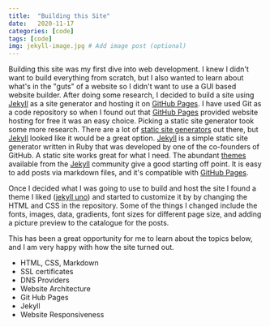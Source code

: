 ```yaml
---
title:  "Building this Site"
date:   2020-11-17
categories: [code]
tags: [code]
img: jekyll-image.jpg # Add image post (optional)
---
```


Building this site was my first dive into web development. I knew I didn't want to build everything from scratch, but I
also wanted to learn about what's in the "guts" of a website so I didn't want to use a GUI based website builder. 
After doing some research, I decided to build a site using [Jekyll] as a site generator and hosting it on [GitHub Pages].
I have used Git as a code repository so when I found out that [GitHub Pages] provided website hosting for free it was an easy choice.
Picking a static site generator took some more research. There are a lot of [static site generators] out there, but [Jekyll] looked like it would be a great option.
[Jekyll] is a simple static site generator written in Ruby that was developed by one of the co-founders of GitHub. 
A static site works great for what I need. The abundant [themes] available from the [Jekyll] community give a good starting off point. 
It is easy to add posts via markdown files, and it's compatible with [GitHub Pages].

Once I decided what I was going to use to build and host the site I found a theme I liked ([jekyll uno]) and started to customize
it by by changing the HTML and CSS in the repository. Some of the things I changed include the fonts, images, data, gradients, font sizes for different page size,
and adding a picture preview to the catalogue for the posts.

This has been a great opportunity for me to learn about the topics below, and I am very happy with how the site turned out.

- HTML, CSS, Markdown
- SSL certificates
- DNS Providers
- Website Architecture
- Git Hub Pages
- Jekyll 
- Website Responsiveness



[Jekyll]:      http://jekyllrb.com
[static site generators]: https://scotch.io/tutorials/top-10-static-site-generators-in-2020
[themes]: https://jekyllrb.com/docs/themes/
[GitHub Pages]: https://pages.github.com/
[jekyll uno]: https://github.com/joshgerdes/jekyll-uno
